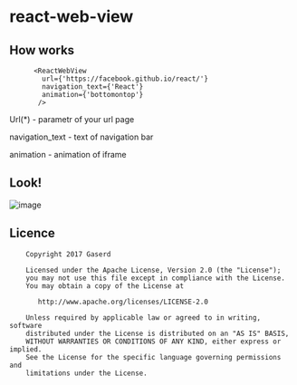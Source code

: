 react-web-view
==========================


How works
-------------

```
      <ReactWebView
        url={'https://facebook.github.io/react/'}
        navigation_text={'React'}
        animation={'bottomontop'}
       />
```

Url(*) - parametr of your url page

navigation_text - text of navigation bar

animation - animation of iframe

Look!
-------------
![image](http://jpg-gif-png.ru/img/2017-01/06/gwhtrx1tvwhlu3eglvi736omh.gif)


Licence
-------------
```
    Copyright 2017 Gaserd

    Licensed under the Apache License, Version 2.0 (the "License");
    you may not use this file except in compliance with the License.
    You may obtain a copy of the License at

       http://www.apache.org/licenses/LICENSE-2.0

    Unless required by applicable law or agreed to in writing, software
    distributed under the License is distributed on an "AS IS" BASIS,
    WITHOUT WARRANTIES OR CONDITIONS OF ANY KIND, either express or implied.
    See the License for the specific language governing permissions and
    limitations under the License.
```
